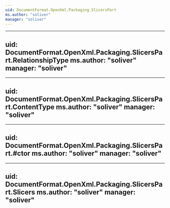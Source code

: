 ```yaml
---
uid: DocumentFormat.OpenXml.Packaging.SlicersPart
ms.author: "soliver"
manager: "soliver"
---
```


---
uid: DocumentFormat.OpenXml.Packaging.SlicersPart.RelationshipType
ms.author: "soliver"
manager: "soliver"
---

---
uid: DocumentFormat.OpenXml.Packaging.SlicersPart.ContentType
ms.author: "soliver"
manager: "soliver"
---

---
uid: DocumentFormat.OpenXml.Packaging.SlicersPart.#ctor
ms.author: "soliver"
manager: "soliver"
---

---
uid: DocumentFormat.OpenXml.Packaging.SlicersPart.Slicers
ms.author: "soliver"
manager: "soliver"
---
